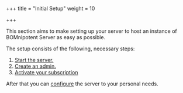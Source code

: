 +++
title = "Initial Setup"
weight = 10

+++

This section aims to make setting up your server to host an instance of BOMnipotent Server as easy as possible.

The setup consists of the following, necessary steps:
1. [Start the server.](/server/setup/starting)
1. [Create an admin.](/server/setup/admin)
1. [Activate your subscription](/server/setup/subscription)

After that you can [configure](/server/configuration) the server to your personal needs.

